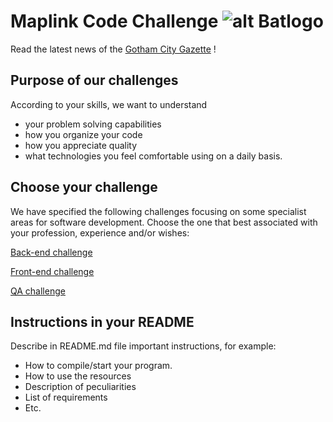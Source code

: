# Maplink Code Challenge ![alt Batlogo](public/images/batlogo-small.png)

Read the latest news of the [Gotham City Gazette](NEWS.md) !

## Purpose of our challenges

According to your skills, we want to understand 
* your problem solving capabilities 
* how you organize your code
* how you appreciate quality
* what technologies you feel comfortable using on a daily basis.

## Choose your challenge

We have specified the following challenges focusing on some specialist areas for software development.
Choose the one that best associated with your profession, experience and/or wishes:

[Back-end challenge](BACKEND.md)

[Front-end challenge](FRONTEND.md)

[QA challenge](QA.md)

## Instructions in your README

Describe in README.md file important instructions, for example:

* How to compile/start your program.
* How to use the resources
* Description of peculiarities
* List of requirements
* Etc.
